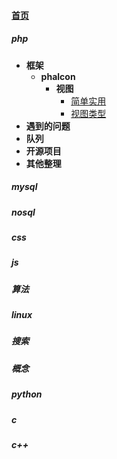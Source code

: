 
#### [首页](?file=首页 "返回首页")

##### php
- **框架**
    - **phalcon**
        - **视图**
            - [简单实用](?file=01-php/01-框架/01-phalcon/01-视图/01-简单实用 "简单实用")
            - [视图类型](?file=01-php/01-框架/01-phalcon/01-视图/02-视图类型 "视图类型")
- **遇到的问题**
- **队列**
- **开源项目**
- **其他整理**

##### mysql

##### nosql

##### css

##### js

##### 算法

##### linux

##### 搜索

##### 概念

##### python

##### c

##### c++
